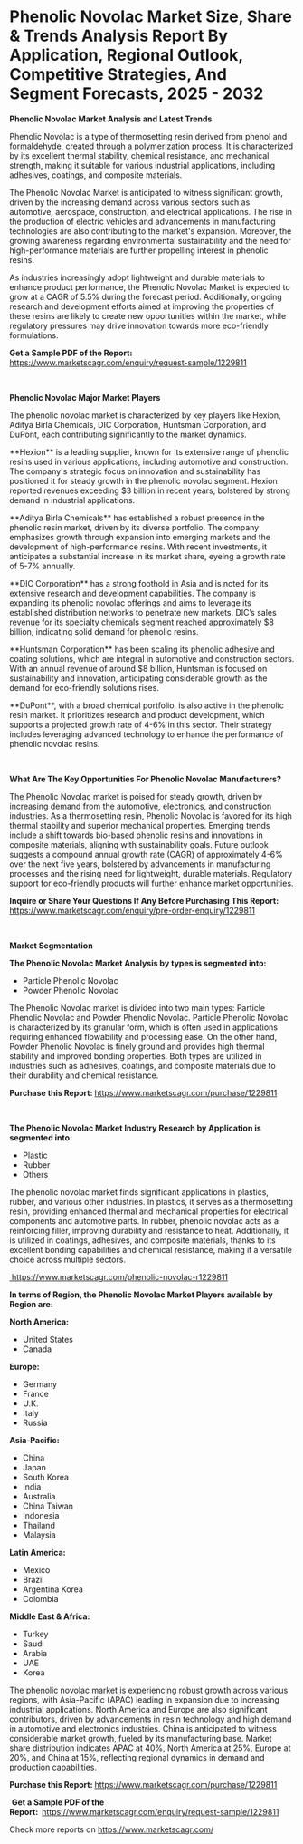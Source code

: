 <p><h1>Phenolic Novolac Market Size, Share & Trends Analysis Report By Application, Regional Outlook, Competitive Strategies, And Segment Forecasts, 2025 - 2032</h1></p><p><strong>Phenolic Novolac Market Analysis and Latest Trends</strong></p>
<p><p>Phenolic Novolac is a type of thermosetting resin derived from phenol and formaldehyde, created through a polymerization process. It is characterized by its excellent thermal stability, chemical resistance, and mechanical strength, making it suitable for various industrial applications, including adhesives, coatings, and composite materials.</p><p>The Phenolic Novolac Market is anticipated to witness significant growth, driven by the increasing demand across various sectors such as automotive, aerospace, construction, and electrical applications. The rise in the production of electric vehicles and advancements in manufacturing technologies are also contributing to the market's expansion. Moreover, the growing awareness regarding environmental sustainability and the need for high-performance materials are further propelling interest in phenolic resins.</p><p>As industries increasingly adopt lightweight and durable materials to enhance product performance, the Phenolic Novolac Market is expected to grow at a CAGR of 5.5% during the forecast period. Additionally, ongoing research and development efforts aimed at improving the properties of these resins are likely to create new opportunities within the market, while regulatory pressures may drive innovation towards more eco-friendly formulations.</p></p>
<p><strong>Get a Sample PDF of the Report:&nbsp;</strong> <a href="https://www.marketscagr.com/enquiry/request-sample/1229811?utm_campaign=3019&utm_medium=2&utm_source=Github&utm_content=ia&utm_term=01042025&utm_id=phenolic-novolac">https://www.marketscagr.com/enquiry/request-sample/1229811</a></p>
<p>&nbsp;</p>
<p><strong>Phenolic Novolac Major Market Players</strong></p>
<p><p>The phenolic novolac market is characterized by key players like Hexion, Aditya Birla Chemicals, DIC Corporation, Huntsman Corporation, and DuPont, each contributing significantly to the market dynamics.</p><p>**Hexion** is a leading supplier, known for its extensive range of phenolic resins used in various applications, including automotive and construction. The company's strategic focus on innovation and sustainability has positioned it for steady growth in the phenolic novolac segment. Hexion reported revenues exceeding $3 billion in recent years, bolstered by strong demand in industrial applications.</p><p>**Aditya Birla Chemicals** has established a robust presence in the phenolic resin market, driven by its diverse portfolio. The company emphasizes growth through expansion into emerging markets and the development of high-performance resins. With recent investments, it anticipates a substantial increase in its market share, eyeing a growth rate of 5-7% annually.</p><p>**DIC Corporation** has a strong foothold in Asia and is noted for its extensive research and development capabilities. The company is expanding its phenolic novolac offerings and aims to leverage its established distribution networks to penetrate new markets. DIC’s sales revenue for its specialty chemicals segment reached approximately $8 billion, indicating solid demand for phenolic resins.</p><p>**Huntsman Corporation** has been scaling its phenolic adhesive and coating solutions, which are integral in automotive and construction sectors. With an annual revenue of around $8 billion, Huntsman is focused on sustainability and innovation, anticipating considerable growth as the demand for eco-friendly solutions rises.</p><p>**DuPont**, with a broad chemical portfolio, is also active in the phenolic resin market. It prioritizes research and product development, which supports a projected growth rate of 4-6% in this sector. Their strategy includes leveraging advanced technology to enhance the performance of phenolic novolac resins.</p></p>
<p>&nbsp;</p>
<p><strong>What Are The Key Opportunities For Phenolic Novolac Manufacturers?</strong></p>
<p><p>The Phenolic Novolac market is poised for steady growth, driven by increasing demand from the automotive, electronics, and construction industries. As a thermosetting resin, Phenolic Novolac is favored for its high thermal stability and superior mechanical properties. Emerging trends include a shift towards bio-based phenolic resins and innovations in composite materials, aligning with sustainability goals. Future outlook suggests a compound annual growth rate (CAGR) of approximately 4-6% over the next five years, bolstered by advancements in manufacturing processes and the rising need for lightweight, durable materials. Regulatory support for eco-friendly products will further enhance market opportunities.</p></p>
<p><strong>Inquire or Share Your Questions If Any Before Purchasing This Report:</strong> <a href="https://www.marketscagr.com/enquiry/pre-order-enquiry/1229811?utm_campaign=3019&utm_medium=2&utm_source=Github&utm_content=ia&utm_term=01042025&utm_id=phenolic-novolac">https://www.marketscagr.com/enquiry/pre-order-enquiry/1229811</a></p>
<p>&nbsp;</p>
<p><strong>Market Segmentation</strong></p>
<p><strong>The Phenolic Novolac Market Analysis by types is segmented into:</strong></p>
<p><ul><li>Particle Phenolic Novolac</li><li>Powder Phenolic Novolac</li></ul></p>
<p><p>The Phenolic Novolac market is divided into two main types: Particle Phenolic Novolac and Powder Phenolic Novolac. Particle Phenolic Novolac is characterized by its granular form, which is often used in applications requiring enhanced flowability and processing ease. On the other hand, Powder Phenolic Novolac is finely ground and provides high thermal stability and improved bonding properties. Both types are utilized in industries such as adhesives, coatings, and composite materials due to their durability and chemical resistance.</p></p>
<p><strong>Purchase this Report:&nbsp;</strong><a href="https://www.marketscagr.com/purchase/1229811?utm_campaign=3019&utm_medium=2&utm_source=Github&utm_content=ia&utm_term=01042025&utm_id=phenolic-novolac">https://www.marketscagr.com/purchase/1229811</a></p>
<p>&nbsp;</p>
<p><strong>The Phenolic Novolac Market Industry Research by Application is segmented into:</strong></p>
<p><ul><li>Plastic</li><li>Rubber</li><li>Others</li></ul></p>
<p><p>The phenolic novolac market finds significant applications in plastics, rubber, and various other industries. In plastics, it serves as a thermosetting resin, providing enhanced thermal and mechanical properties for electrical components and automotive parts. In rubber, phenolic novolac acts as a reinforcing filler, improving durability and resistance to heat. Additionally, it is utilized in coatings, adhesives, and composite materials, thanks to its excellent bonding capabilities and chemical resistance, making it a versatile choice across multiple sectors.</p></p>
<p><a href="https://www.marketscagr.com/phenolic-novolac-r1229811?utm_campaign=3019&utm_medium=2&utm_source=Github&utm_content=ia&utm_term=01042025&utm_id=phenolic-novolac">&nbsp;https://www.marketscagr.com/phenolic-novolac-r1229811</a></p>
<p><strong>In terms of Region, the Phenolic Novolac Market Players available by Region are:</strong></p>
<p>
    <p> <strong> North America: </strong>
        <ul>
            <li>United States</li>
            <li>Canada</li>
        </ul>
        </p> 
    <p> <strong> Europe: </strong>
        <ul>
            <li>Germany</li>
            <li>France</li>
            <li>U.K.</li>
            <li>Italy</li>
            <li>Russia</li>
        </ul>
        </p> 
    <p> <strong> Asia-Pacific: </strong>
        <ul>
            <li>China</li>
            <li>Japan</li>
            <li>South Korea</li>
            <li>India</li>
            <li>Australia</li>
            <li>China Taiwan</li>
            <li>Indonesia</li>
            <li>Thailand</li>
            <li>Malaysia</li>
        </ul>
        </p> 
    <p> <strong> Latin America: </strong>
        <ul>
            <li>Mexico</li>
            <li>Brazil</li>
            <li>Argentina Korea</li>
            <li>Colombia</li>
        </ul>
        </p> 
    <p> <strong> Middle East & Africa: </strong>
        <ul>
            <li>Turkey</li>
            <li>Saudi</li>
            <li>Arabia</li>
            <li>UAE</li>
            <li>Korea</li>
        </ul>
    </p>
    </p>
<p><p>The phenolic novolac market is experiencing robust growth across various regions, with Asia-Pacific (APAC) leading in expansion due to increasing industrial applications. North America and Europe are also significant contributors, driven by advancements in resin technology and high demand in automotive and electronics industries. China is anticipated to witness considerable market growth, fueled by its manufacturing base. Market share distribution indicates APAC at 40%, North America at 25%, Europe at 20%, and China at 15%, reflecting regional dynamics in demand and production capabilities.</p></p>
<p><strong>Purchase this Report: </strong><a href="https://www.marketscagr.com/purchase/1229811?utm_campaign=3019&utm_medium=2&utm_source=Github&utm_content=ia&utm_term=01042025&utm_id=phenolic-novolac">https://www.marketscagr.com/purchase/1229811</a></p>
<p>&nbsp;<strong>Get a Sample PDF of the Report:&nbsp;&nbsp;</strong><a href="https://www.marketscagr.com/enquiry/request-sample/1229811?utm_campaign=3019&utm_medium=2&utm_source=Github&utm_content=ia&utm_term=01042025&utm_id=phenolic-novolac">https://www.marketscagr.com/enquiry/request-sample/1229811</a></p>
<p><strong></strong></p>
<p>Check more reports on <a href="https://www.marketscagr.com/?utm_campaign=3019&utm_medium=2&utm_source=Github&utm_content=ia&utm_term=01042025&utm_id=phenolic-novolac">https://www.marketscagr.com/</a></p>